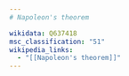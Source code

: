 ```yaml
---
# Napoleon's theorem

wikidata: Q637418
msc_classification: "51"
wikipedia_links:
  - "[[Napoleon's theorem]]"
---
```

